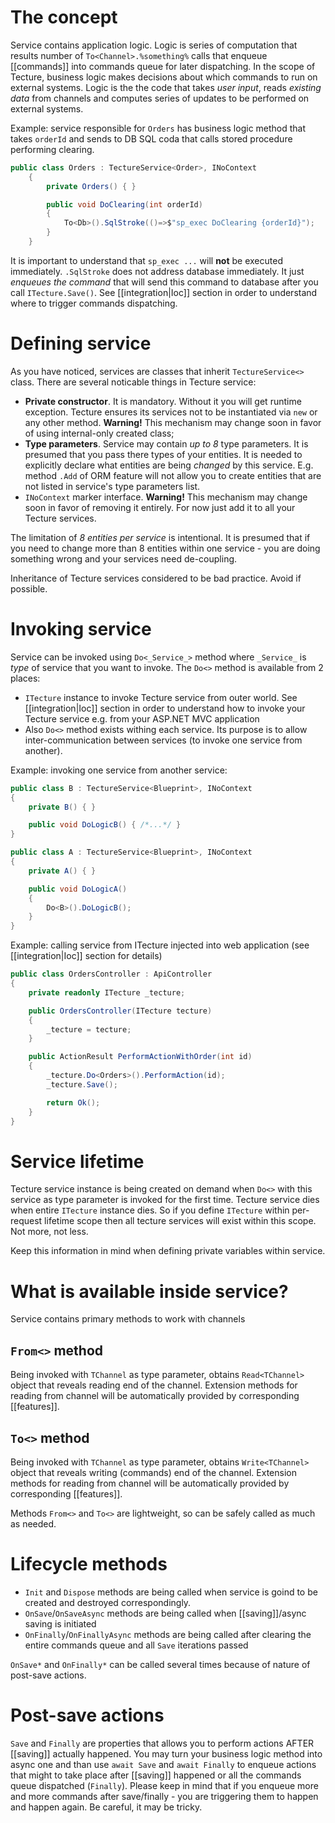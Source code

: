 # The concept

Service contains application logic. Logic is series of computation that results number of `To<Channel>.%something%` calls that enqueue [[commands]] into commands queue for later dispatching. In the scope of Tecture, business logic makes decisions about which commands to run on external systems. Logic is the the code that takes *user input*, reads *existing data* from channels and computes series of updates to be performed on external systems. 

Example: service responsible for `Orders` has business logic method that takes `orderId` and sends to DB SQL coda that calls stored procedure performing clearing.

```csharp
public class Orders : TectureService<Order>, INoContext
    {
        private Orders() { }

        public void DoClearing(int orderId)
        {
            To<Db>().SqlStroke(()=>$"sp_exec DoClearing {orderId}");
        }
    }
```

It is important to understand that `sp_exec ...` will **not** be executed immediately. `.SqlStroke` does not address database immediately. It just *enqueues the command* that will send this command to database after you call `ITecture.Save()`. See [[integration|Ioc]] section in order to understand where to trigger commands dispatching.

# Defining service

As you have noticed, services are classes that inherit `TectureService<>` class. There are several noticable things in Tecture service:

- **Private constructor**. It is mandatory. Without it you will get runtime exception. Tecture ensures its services not to be instantiated via `new` or any other method. **Warning!** This mechanism may change soon in favor of using internal-only created class;
- **Type parameters**. Service may contain *up to 8* type parameters. It is presumed that you pass there types of your entities. It is needed to explicitly declare what entities are being *changed* by this service. E.g. method `.Add` of ORM feature will not allow you to create entities that are not listed in service's type parameters list. 
- `INoContext` marker interface. **Warning!** This mechanism may change soon in favor of removing it entirely. For now just add it to all your Tecture services.

The limitation of *8 entities per service* is intentional. It is presumed that if you need to change more than 8 entities within one service - you are doing something wrong and your services need de-coupling.

Inheritance of Tecture services considered to be bad practice. Avoid if possible.

# Invoking service

Service can be invoked using `Do<_Service_>` method where `_Service_` is *type* of service that you want to invoke. The `Do<>` method is available from 2 places:
- `ITecture` instance to invoke Tecture service from outer world. See [[integration|Ioc]] section in order to understand how to invoke your Tecture service e.g. from your ASP.NET MVC application
- Also `Do<>` method exists withing each service. Its purpose is to allow inter-communication between services (to invoke one service from another).

Example: invoking one service from another service:

```csharp
public class B : TectureService<Blueprint>, INoContext
{
	private B() { }

	public void DoLogicB() { /*...*/ }
}

public class A : TectureService<Blueprint>, INoContext
{
	private A() { }

	public void DoLogicA()
	{
		Do<B>().DoLogicB();
	}
}
```

Example: calling service from ITecture injected into web application (see [[integration|Ioc]] section for details)

```csharp
public class OrdersController : ApiController
{
	private readonly ITecture _tecture;

	public OrdersController(ITecture tecture)
	{
		_tecture = tecture;
	}

	public ActionResult PerformActionWithOrder(int id)
	{
		_tecture.Do<Orders>().PerformAction(id);
		_tecture.Save();

		return Ok();
	}
}
```

# Service lifetime

Tecture service instance is being created on demand when `Do<>` with this service as type parameter is invoked for the first time. 
Tecture service dies when entire `ITecture` instance dies. So if you define `ITecture` within per-request lifetime scope then all tecture services will exist within this scope. Not more, not less. 

Keep this information in mind when defining private variables within service.

# What is available inside service?

Service contains primary methods to work with channels

## `From<>` method

Being invoked with `TChannel` as type parameter, obtains `Read<TChannel>` object that reveals reading end of the channel. Extension methods for reading from channel will be automatically provided by corresponding [[features]].

## `To<>` method

Being invoked with `TChannel` as type parameter, obtains `Write<TChannel>` object that reveals writing (commands) end of the channel. Extension methods for reading from channel will be automatically provided by corresponding [[features]].

Methods `From<>` and `To<>` are lightweight, so can be safely called as much as needed. 

# Lifecycle methods

- `Init` and `Dispose` methods are being called when service is goind to be created and destroyed correspondingly.
- `OnSave`/`OnSaveAsync` methods are being called when [[saving]]/async saving is initiated
- `OnFinally`/`OnFinallyAsync`  methods are being called after clearing the entire commands queue and all `Save` iterations passed

`OnSave*` and `OnFinally*` can be called several times because of nature of post-save actions.

# Post-save actions

`Save` and `Finally` are properties that allows you to perform actions AFTER [[saving]] actually happened. You may turn your business logic method into async one and than use `await Save` and `await Finally` to enqueue actions that might to take place after [[saving]] happened or all the commands queue dispatched (`Finally`). Please keep in mind that if you enqueue more and more commands after save/finally - you are triggering them to happen and happen again. Be careful, it may be tricky. 